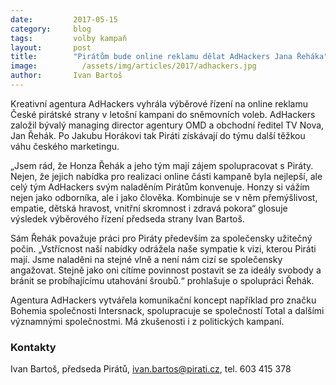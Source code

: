 ```yaml
---
date:         2017-05-15
category:     blog
tags:         volby kampaň 
layout:       post
title:        "Pirátům bude online reklamu dělat AdHackers Jana Řeháka"
image:          /assets/img/articles/2017/adhackers.jpg
author:       Ivan Bartoš
---
```


Kreativní agentura AdHackers vyhrála výběrové řízení na online reklamu České pirátské strany v letošní kampani do sněmovních voleb. AdHackers založil bývalý managing director agentury OMD a obchodní ředitel TV Nova, Jan Řehák. Po Jakubu Horákovi tak Piráti získávají do týmu další těžkou váhu českého marketingu.

„Jsem rád, že Honza Řehák a jeho tým mají zájem spolupracovat s Piráty. Nejen, že jejich nabídka pro realizaci online části kampaně byla nejlepší, ale celý tým AdHackers svým naladěním Pirátům konvenuje. Honzy si vážím nejen jako odborníka, ale i jako člověka. Kombinuje se v něm přemýšlivost, empatie, dětská hravost, vnitřní skromnost i zdravá pokora“ glosuje výsledek výběrového řízení předseda strany Ivan Bartoš.

Sám Řehák považuje práci pro Piráty především za společensky užitečný počin. „Vstřícnost naší nabídky odrážela naše sympatie k vizi, kterou Piráti mají. Jsme naladěni na stejné vlně a není nám cizí se společensky angažovat. Stejně jako oni cítíme povinnost postavit se za ideály svobody a bránit se probíhajícímu utahování šroubů.“ prohlašuje o spolupráci Řehák.

Agentura AdHackers vytvářela komunikační koncept například pro značku Bohemia společnosti Intersnack, spolupracuje se společností Total a dalšími významnými společnostmi. Má zkušenosti i z politických kampaní.

### Kontakty

Ivan Bartoš, předseda Pirátů, ivan.bartos@pirati.cz, tel. 603 415 378
